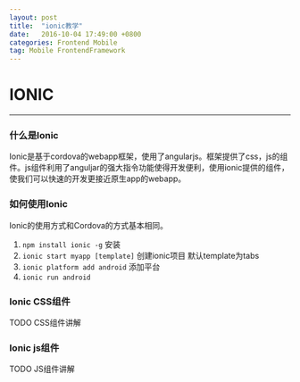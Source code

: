 ```yaml
---
layout: post
title:  "ionic教学"
date:   2016-10-04 17:49:00 +0800
categories: Frontend Mobile
tag: Mobile FrontendFramework
---
```



# IONIC
---
### 什么是Ionic
Ionic是基于cordova的webapp框架，使用了angularjs。框架提供了css，js的组件。js组件利用了anguljar的强大指令功能使得开发便利，使用ionic提供的组件，使我们可以快速的开发更接近原生app的webapp。

### 如何使用Ionic
Ionic的使用方式和Cordova的方式基本相同。
1. `npm install ionic -g` 安装
2. `ionic start myapp [template]` 创建ionic项目 默认template为tabs
3. `ionic platform add android` 添加平台
4. `ionic run android`

### Ionic CSS组件

TODO CSS组件讲解

### Ionic js组件

TODO JS组件讲解
